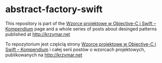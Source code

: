 # abstract-factory-swift

This repository is part of the [Wzorce projektowe w Objective-C i Swift – Kompendium](http://krzymar.net/index.php/wzorce-projektowe-w-objective-c-i-swift-kompendium/) page and a whole series of posts about desinged patterns published at http://krzymar.net

To repozytorium jest częścią strony [Wzorce projektowe w Objective-C i Swift – Kompendium](http://krzymar.net/index.php/wzorce-projektowe-w-objective-c-i-swift-kompendium/) i całej serii postów o wzorcach projektowych, publikowanych na http://krzymar.net